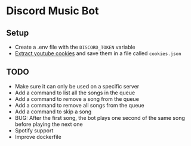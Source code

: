 # Discord Music Bot

## Setup

- Create a .env file with the `DISCORD_TOKEN` variable
- [Extract youtube cookies](https://github.com/distubejs/ytdl-core#cookies-support) and save them in a file called `cookies.json`

## TODO

- Make sure it can only be used on a specific server
- Add a command to list all the songs in the queue
- Add a command to remove a song from the queue
- Add a command to remove all songs from the queue
- Add a command to skip a song
- BUG: After the first song, the bot plays one second of the same song before playing the next one
- Spotify support
- Improve dockerfile
